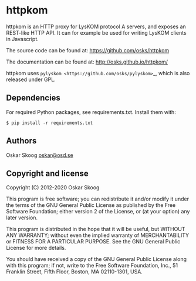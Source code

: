 httpkom
=======

httpkom is an HTTP proxy for LysKOM protocol A servers, and exposes an
REST-like HTTP API. It can for example be used for writing LysKOM
clients in Javascript.

The source code can be found at: https://github.com/osks/httpkom

The documentation can be found at: http://osks.github.io/httpkom/

httpkom uses `pylyskom <https://github.com/osks/pylyskom>`_, which
is also released under GPL.


Dependencies
------------

For required Python packages, see requirements.txt. Install them with:

    $ pip install -r requirements.txt


Authors
-------

Oskar Skoog <oskar@osd.se>


Copyright and license
---------------------

Copyright (C) 2012-2020 Oskar Skoog

This program is free software; you can redistribute it and/or
modify it under the terms of the GNU General Public License
as published by the Free Software Foundation; either version 2
of the License, or (at your option) any later version.

This program is distributed in the hope that it will be useful,
but WITHOUT ANY WARRANTY; without even the implied warranty of
MERCHANTABILITY or FITNESS FOR A PARTICULAR PURPOSE.  See the
GNU General Public License for more details.

You should have received a copy of the GNU General Public License
along with this program; if not, write to the Free Software
Foundation, Inc., 51 Franklin Street, Fifth Floor, Boston,
MA  02110-1301, USA.
